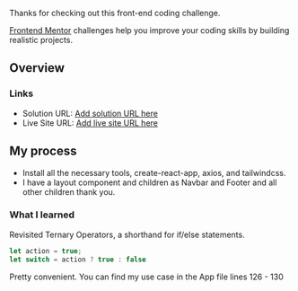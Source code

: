 Thanks for checking out this front-end coding challenge.

[Frontend Mentor](https://www.frontendmentor.io) challenges help you improve your coding skills by building realistic projects.

## Overview

### Links

- Solution URL: [Add solution URL here](https://your-solution-url.com)
- Live Site URL: [Add live site URL here](https://your-live-site-url.com)

## My process

- Install all the necessary tools, create-react-app, axios, and tailwindcss.
- I have a layout component and children as Navbar and Footer and all other children thank you.

### What I learned

Revisited Ternary Operators, a shorthand for if/else statements.

```js
let action = true;
let switch = action ? true : false
```

Pretty convenient. You can find my use case in the App file lines 126 - 130
